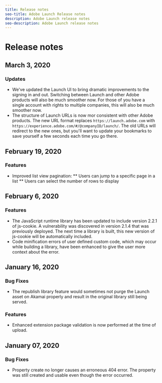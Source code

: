 ```yaml
---
title: Release notes
seo-title: Adobe Launch Release notes
description: Adobe Launch release notes
seo-description: Adobe Launch release notes
---
```


# Release notes

## March 3, 2020

### Updates

* We've updated the Launch UI to bring dramatic improvements to the signing in and out.  Switching between Launch and other Adobe products will also be much smoother now.  For those of you have a single account with rights to multiple companies, this will also be much smoother now.
* The structure of Launch URLs is now mor consistent with other Adobe products.  The new URL format replaces `https://launch.adobe.com` with `https://experience.adobe.com/#/@companyID/launch/`.  The old URLs will redirect to the new ones, but you'll want to update your bookmarks to save yourself a few seconds each time you go there.

## February 19, 2020

### Features

* Improved list view pagination:
** Users can jump to a specific page in a list
** Users can select the number of rows to display

## February 6, 2020

### Features

* The JavaScript runtime library has been updated to include version 2.2.1 of js-cookie. A vulnerability was discovered in version 2.1.4 that was previously deployed. The next time a library is built, this new version of js-cookie will be automatically included.
* Code minification errors of user defined custom code, which may occur while building a library, have been enhanced to give the user more context about the error.

## January 16, 2020

### Bug Fixes

* The republish library feature would sometimes not purge the Launch asset on Akamai properly and result in the original library still being served.

### Features

* Enhanced extension package validation is now performed at the time of upload.

## January 07, 2020

### Bug Fixes

* Property create no longer causes an erroneous 404 error. The property was still created and usable even though the error occurred.

